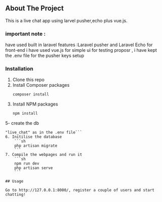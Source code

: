 ## About The Project

This is a live chat app using larvel pusher,echo plus vue.js.

### important note :

have used built in laravel features :Laravel pusher and Laravel Echo
for front-end i have used vue.js for simple ui for testing proposr ,
i have kept the .env file for the pusher keys setup

### Installation

1. Clone this repo
2. Install Composer packages
    ```sh
    composer install
    ```
3. Install NPM packages
    ```sh
    npm install
    ```
5- create the db 
```called 
"live_chat" as in the .env file```
6. Initilise the database
    ```sh
    php artisan migrate
    ```
7. Compile the webpages and run it
    ```sh
    npm run dev
    php artisan serve
    ```

## Usage

Go to http://127.0.0.1:8000/, register a couple of users and start chatting!

